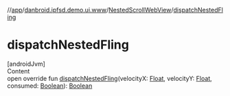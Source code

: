 //[app](../../index.md)/[danbroid.ipfsd.demo.ui.www](../index.md)/[NestedScrollWebView](index.md)/[dispatchNestedFling](dispatch-nested-fling.md)



# dispatchNestedFling  
[androidJvm]  
Content  
open override fun [dispatchNestedFling](dispatch-nested-fling.md)(velocityX: [Float](https://kotlinlang.org/api/latest/jvm/stdlib/kotlin/-float/index.html), velocityY: [Float](https://kotlinlang.org/api/latest/jvm/stdlib/kotlin/-float/index.html), consumed: [Boolean](https://kotlinlang.org/api/latest/jvm/stdlib/kotlin/-boolean/index.html)): [Boolean](https://kotlinlang.org/api/latest/jvm/stdlib/kotlin/-boolean/index.html)  



